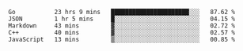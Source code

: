 <!--START_SECTION:waka-->
```text
Go           23 hrs 9 mins   ██████████████████████░░░   87.62 % 
JSON         1 hr 5 mins     █░░░░░░░░░░░░░░░░░░░░░░░░   04.15 % 
Markdown     43 mins         ▓░░░░░░░░░░░░░░░░░░░░░░░░   02.72 % 
C++          40 mins         ▓░░░░░░░░░░░░░░░░░░░░░░░░   02.57 % 
JavaScript   13 mins         ▒░░░░░░░░░░░░░░░░░░░░░░░░   00.85 % 
```
<!--END_SECTION:waka-->